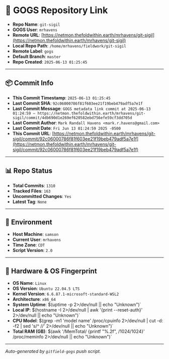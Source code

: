 # 🔗 GOGS Repository Link

- **Repo Name**: `git-sigil`
- **GOGS User**: `mrhavens`
- **Remote URL**: [https://netmon.thefoldwithin.earth/mrhavens/git-sigil](https://netmon.thefoldwithin.earth/mrhavens/git-sigil)
- **Local Repo Path**: `/home/mrhavens/fieldwork/git-sigil`
- **Remote Label**: `gogs`
- **Default Branch**: `master`
- **Repo Created**: `2025-06-13 01:25:45`

---

## 📦 Commit Info

- **This Commit Timestamp**: `2025-06-13 01:25:45`
- **Last Commit SHA**: `92c06000786f81f603ee21f19beb479adf5a7e1f`
- **Last Commit Message**: `GOGS metadata link commit at 2025-06-13 01:24:59 — https://netmon.thefoldwithin.earth/mrhavens/git-sigil/commit/4db690d1e269ef620582ebd756efe59cf3dd705d`
- **Last Commit Author**: `Mark Randall Havens <mark.r.havens@gmail.com>`
- **Last Commit Date**: `Fri Jun 13 01:24:59 2025 -0500`
- **This Commit URL**: [https://netmon.thefoldwithin.earth/mrhavens/git-sigil/commit/92c06000786f81f603ee21f19beb479adf5a7e1f](https://netmon.thefoldwithin.earth/mrhavens/git-sigil/commit/92c06000786f81f603ee21f19beb479adf5a7e1f)

---

## 📊 Repo Status

- **Total Commits**: `1310`
- **Tracked Files**: `163`
- **Uncommitted Changes**: `Yes`
- **Latest Tag**: `None`

---

## 🧭 Environment

- **Host Machine**: `samson`
- **Current User**: `mrhavens`
- **Time Zone**: `CDT`
- **Script Version**: `2.0`

---

## 🧬 Hardware & OS Fingerprint

- **OS Name**: `Linux`
- **OS Version**: `Ubuntu 22.04.5 LTS`
- **Kernel Version**: `6.6.87.1-microsoft-standard-WSL2`
- **Architecture**: `x86_64`
- **System Uptime**: $(uptime -p 2>/dev/null || echo "Unknown")`
- **Local IP**: $(hostname -I 2>/dev/null | awk '{print --reset-auth}' 2>/dev/null || echo "Unknown")`
- **CPU Model**: $(grep -m1 'model name' /proc/cpuinfo 2>/dev/null | cut -d: -f2 | sed 's/^ //' 2>/dev/null || echo "Unknown")`
- **Total RAM (GB)**: $(awk '/MemTotal/ {printf "%.2f", /1024/1024}' /proc/meminfo 2>/dev/null || echo "Unknown")`

---

_Auto-generated by `gitfield-gogs` push script._
